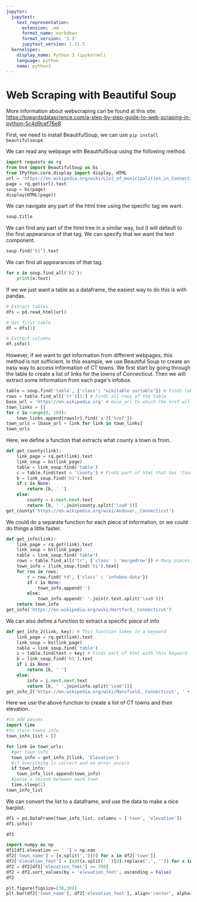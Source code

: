 ```yaml
---
jupyter:
  jupytext:
    text_representation:
      extension: .md
      format_name: markdown
      format_version: '1.3'
      jupytext_version: 1.11.5
  kernelspec:
    display_name: Python 3 (ipykernel)
    language: python
    name: python3
---
```


# Web Scraping with Beautiful Soup
More information about webscraping can be found at this site:
https://towardsdatascience.com/a-step-by-step-guide-to-web-scraping-in-python-5c4d9cef76e8

First, we need to install BeautifulSoup, we can use 
`pip install beautifulsoup4`

We can read any webpage with BeautifulSoup using the following method.


```python
import requests as rq
from bs4 import BeautifulSoup as bs
from IPython.core.display import display, HTML
url = 'https://en.wikipedia.org/wiki/List_of_municipalities_in_Connecticut'
page = rq.get(url).text
soup = bs(page)
display(HTML(page))
```

We can navigate any part of the html tree using the specific tag we want.


```python
soup.title
```

We can find any part of the html tree in a similar way, but it will default to the first appearance of that tag. We can specify that we want the text component.


```python
soup.find('h1').text
```

We can find all appearances of that tag.


```python
for x in soup.find_all('h2'):
    print(x.text)
```

If we we just want a table as a dataframe, the easiest way to do this is with pandas.


```python
# Extract tables
dfs = pd.read_html(url)

# Get first table                                                                                                           
df = dfs[1]

# Extract columns                                                                                                           
df.info()
```

However, if we want to get information from different webpages, this method is not sufficient. In this example, we use Beautiful Soup to create an easy way to access information of CT towns. We first start by going through the table to create a list of links for the towns of Connecticut. Then we will extract some information from each page's infobox.


```python
table = soup.find('table', {'class': "wikitable sortable"}) # Finds table
rows = table.find_all('tr')[1:] # Finds all rows of the table
base_url = 'https://en.wikipedia.org' # base_url to which the href will be added
town_links = []
for r in range(0, 169):
    town_links.append(rows[r].find('a')['href']) 
town_urls = [base_url + link for link in town_links]
town_urls
```

Here, we define a function that extracts what county a town is from.


```python
def get_county(link):
    link_page = rq.get(link).text
    link_soup = bs(link_page)
    table = link_soup.find('table')
    c = table.find(text = 'County') # Finds part of html that has 'County'
    b = link_soup.find('h1').text
    if c is None:
        return [b, ' ']
    else:
        county = c.next.next.text
        return [b, ' '.join(county.split('\xa0'))] 
get_county('https://en.wikipedia.org/wiki/Andover,_Connecticut')
```

We could do a separate function for each piece of information, or we could do things a little faster.


```python
def get_info(link):
    link_page = rq.get(link).text
    link_soup = bs(link_page)
    table = link_soup.find('table')
    rows = table.find_all('tr', {'class' : 'mergedrow'}) # Many pieces of information are stored in these 'mergedrows'
    town_info = [link_soup.find('h1').text]
    for row in rows:
        r = row.find('td', {'class' : 'infobox-data'})
        if r is None:
            town_info.append('')
        else:
            town_info.append(' '.join(r.text.split('\xa0')))
    return town_info
get_info('https://en.wikipedia.org/wiki/Hartford,_Connecticut')
```

We can also define a function to extract a specific piece of info


```python
def get_info_2(link, key): # This function takes in a keyword
    link_page = rq.get(link).text
    link_soup = bs(link_page)
    table = link_soup.find('table')
    i = table.find(text = key) # Finds part of html with this keyword
    b = link_soup.find('h1').text
    if i is None:
        return [b, ' ']
    else:
        info = i.next.next.text
        return [b, ' '.join(info.split('\xa0'))]
get_info_2('https://en.wikipedia.org/wiki/Mansfield,_Connecticut', ' • Density')
```

Here we use the above function to create a list of CT towns and their elevation. 


```python
#to add pauses
import time
#to store towns info
town_info_list = []

for link in town_urls:
  #get town info
  town_info = get_info_2(link, 'Elevation')
  #if everything is correct and no error occurs
  if town_info:
    town_info_list.append(town_info)
  #pause a second between each town
  time.sleep(1)
town_info_list
```

We can convert the list to a dataframe, and use the data to make a nice barplot.


```python
df1 = pd.DataFrame(town_info_list, columns = ['town', 'elevation'])
df1.info()
```


```python
df1
```


```python
import numpy as np
df1[df1.elevation == ' '] = np.nan
df2['town_name'] = [x.split(',')[0] for x in df2['town']]
df2['elevation_feet'] = [int(x.split(' ')[0].replace(',', '')) for x in df2['elevation']]
df2 = df2[df2['elevation_feet'] >= 700]
df2 = df2.sort_values(by = 'elevation_feet', ascending = False)
df2
```


```python
plt.figure(figsize=(30,30))
plt.bar(df2['town_name'], df2['elevation_feet'], align='center', alpha=0.5)
```
